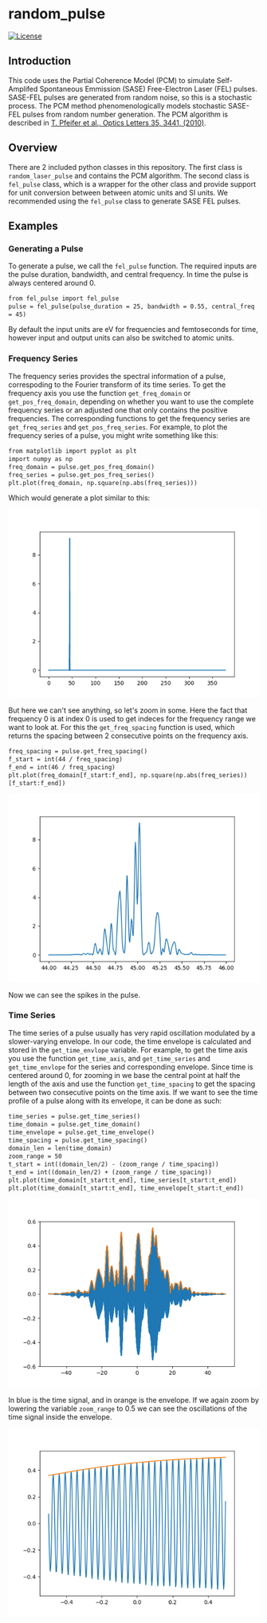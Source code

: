 # random_pulse 
<!-- ![Version](https://img.shields.io/badge/version-v1.00.000-blue) -->
<!-- [![python](https://img.shields.io/badge/Python-3.9-3776AB.svg?style=flat&logo=python&logoColor=white)](https://www.python.org) -->
[![License](https://img.shields.io/badge/license-BSD-lightgray)](https://github.com/NilsSomm/random_pulse/blob/main/LICENSE)

## Introduction
This code uses the Partial Coherence Model (PCM) to simulate Self-Amplifed Spontaneous Emmission (SASE) Free-Electron Laser (FEL) pulses. SASE-FEL pulses are generated from random noise, so this is a stochastic process. The PCM method phenomenologically models stochastic SASE-FEL pulses from random number generation. The PCM algorithm is described in [T. Pfeifer et al., Optics Letters 35, 3441, (2010)](https://doi.org/10.1364/OL.35.003441).

## Overview
There are 2 included python classes in this repository. The first class is `random_laser_pulse` and contains the PCM algorithm. The second class is `fel_pulse` class, which is a wrapper for the other class and provide support for unit conversion between between atomic units and SI units. We recommended using the `fel_pulse` class to generate SASE FEL pulses.

## Examples
### Generating a Pulse
To generate a pulse, we call the `fel_pulse` function.
The required inputs are the pulse duration, bandwidth, and central frequency. In time the pulse is always centered around 0.
```
from fel_pulse import fel_pulse
pulse = fel_pulse(pulse_duration = 25, bandwidth = 0.55, central_freq = 45)
```
By default the input units are eV for frequencies and femtoseconds for time, however input and output units can also be switched to atomic units.
### Frequency Series
The frequency series provides the spectral information of a pulse, correspoding to the Fourier transform of its time series. To get the frequency axis you use the function `get_freq_domain` or `get_pos_freq_domain`, depending on whether you want to use the complete frequency series or an adjusted one that only contains the positive frequencies. The corresponding functions to get the frequency series are `get_freq_series` and `get_pos_freq_series`. For example, to plot the frequency series of a pulse, you might write something like this:
```
from matplotlib import pyplot as plt
import numpy as np
freq_domain = pulse.get_pos_freq_domain()
freq_series = pulse.get_pos_freq_series()
plt.plot(freq_domain, np.square(np.abs(freq_series)))
```
Which would generate a plot similar to this:

![The plotted frequency series of generated pulse, but so zoomed out no features are visible](example_freq_zoomout.png)

But here we can't see anything, so let's zoom in some. Here the fact that frequency 0 is at index 0 is used to get indeces for the frequency range we want to look at. For this the `get_freq_spacing` function is used, which returns the spacing between 2 consecutive points on the frequency axis.
```
freq_spacing = pulse.get_freq_spacing()
f_start = int(44 / freq_spacing)
f_end = int(46 / freq_spacing)
plt.plot(freq_domain[f_start:f_end], np.square(np.abs(freq_series))[f_start:f_end])
```
![A more zoomed in version of the previous plot, now there are visible distinct spikes in the pulse](example_freq_zoomin.png)

Now we can see the spikes in the pulse.
### Time Series
The time series of a pulse usually has very rapid oscillation modulated by a slower-varying envelope. In our code, the time envelope is calculated and stored in the `get_time_envlope` variable. For example, to get the time axis you use the function `get_time_axis`, and `get_time_series` and `get_time_envlope` for the series and corresponding envelope. Since time is centered around 0, for zooming in we base the central point at half the length of the axis and use the function `get_time_spacing` to get the spacing between two consecutive points on the time axis. If we want to see the time profile of a pulse along with its envelope, it can be done as such:
```
time_series = pulse.get_time_series()
time_domain = pulse.get_time_domain()
time_envelope = pulse.get_time_envelope()
time_spacing = pulse.get_time_spacing()
domain_len = len(time_domain)
zoom_range = 50
t_start = int((domain_len/2) - (zoom_range / time_spacing))
t_end = int((domain_len/2) + (zoom_range / time_spacing))
plt.plot(time_domain[t_start:t_end], time_series[t_start:t_end])
plt.plot(time_domain[t_start:t_end], time_envelope[t_start:t_end])
```
![The plotted time series of generated pulse with a line for the envelope plotted as well](example_time_zoomout.png)

In blue is the time signal, and in orange is the envelope. If we again zoom by lowering the variable `zoom_range` to 0.5 we can see the oscillations of the time signal inside the envelope.

![A more zoomed in version of the previous plot, now there are visible distinct oscillations in the pulse](example_time_zoomin.png)

